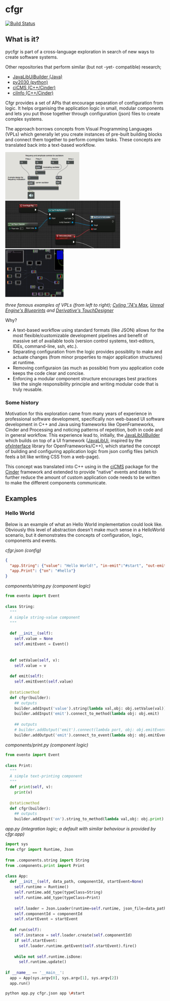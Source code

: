 # cfgr
[![Build Status](https://travis-ci.org/markkorput/pycfgr.svg)](https://travis-ci.org/markkorput/pycfgr)



## What is it?

pycfgr is part of a cross-language exploration in search of new ways to create software systems.

Other repositories that perform similar (but not -yet- compatible) research;
* [JavaLibUiBuilder (Java)](https://github.com/fusefactory/JavaLibUiBuilder)
* [py2030 (python)](https://github.com/markkorput/py2030)
* [ciCMS (C++/Cinder)](https://github.com/markkorput/cicms)
* [ciInfo (C++/Cinder)](https://github.com/markkorput/ciinfo)

Cfgr provides a set of APIs that encourage separation of configuration from logic. It helps organising the application logic in small, modular components and lets you put those together through configuration (json) files to create complex systems. 

The approach borrows concepts from Visual Programming Languages (VPLs) which generally let you create instances of pre-built building blocks and connect them together to perform complex tasks. These concepts are translated back into a text-based workflow.

[<img src="docs/vpl-02-maxmsp.png" alt="MaxMSP" height="150" />](docs/vpl-02-maxmsp.png)
[<img src="docs/vpl-01-blueprints.jpg" alt="Blueprints" height="150" />](docs/vpl-01-blueprints.jpg)
[<img src="docs/vpl-03-touchdesigner.png" alt="TouchDesigner" height="150" />](docs/vpl-03-touchdesigner.png)

_three famous examples of VPLs (from left to right); [Cyling '74's Max](https://cycling74.com/products/max/), [Unreal Engine's Blueprints](https://docs.unrealengine.com/en-US/Engine/Blueprints/index.html) and [Derivative's TouchDesigner](http://derivative.ca)_

Why?
* A text-based workflow using standard formats (like JSON) allows for the most flexible/customizable development pipelines and benefit of massive set of available tools (version control systems, text-editors, IDEs, command-line, ssh, etc.).
* Separating configuration from the logic provides possiblity to make and actuate changes (from minor properties to major application structures) at runtime.
* Removing configuraion (as much as possible) from you application code keeps the code clear and concise.
* Enforcing a modular component structure encourages best practices like the single responsibility principle and writing modular code that is truly reusable.

### Some history

Motivation for this exploration came from many years of experience in professional software development, specifically non web-based UI software development in C++ and Java using frameworks like OpenFrameworks, Cinder and Processing and noticing patterns of repetition, both in code and in general workflow. This experience lead to, initially, the [JavaLibUiBuilder](https://github.com/fusefactory/JavaLibUiBuilder) which builds on top of a UI framework ([JavaLibUi](https://github.com/fusefactory/JavaLibUi), inspired by the [ofxInterface](https://github.com/galsasson/ofxInterface) library for OpenFrameworks/C++), which started the concept of building and configuring application logic from json config files (which feels a bit like writing CSS from a web-page).

This concept was translated into C++ using in the [ciCMS](https://github.com/markkorput/cicms) package for the [Cinder](https://libcinder.org/) framework and extended to provide "native" events and states to further reduce the amount of custom application code needs to be written to make the different components communicate.

## Examples

### Hello World

Below is an example of what an Hello World implementation could look like. Obviously this level of abstraction doesn't make much sense in a HelloWorld scenario, but it demonstrates the concepts of configuration, logic, components and events.

_cfgr.json (config)_
```json
{
  "app.String": {"value": "Hello World!", "in-emit":"#start", "out-emit":"#hello"},
  "app.Print": {"on": "#hello"}
}
```

_components/string.py (component logic)_
```python
from evento import Event

class String:
  """
  A simple string-value component
  """

  def __init__(self):
    self.value = None
    self.emitEvent = Event()
    

  def setValue(self, v):
    self.value = v

  def emit(self):
    self.emitEvent(self.value)

  @staticmethod
  def cfgr(builder):
    ## outputs
    builder.addInput('value').string(lambda val,obj: obj.setValue(val))
    builder.addInput('emit').connect_to_method(lambda obj: obj.emit)

    ## outputs
    # builder.addOutput('emit').connect(lambda port, obj: obj.emitEvent.subscribe(port.event.fire()))
    builder.addOutput('emit').connect_to_event(lambda obj: obj.emitEvent)
```

_components/print.py (component logic)_
```python
from evento import Event

class Print:
  """
  A simple text-printing component
  """
  def print(self, v):
    print(v)

  @staticmethod
  def cfgr(builder):
    ## outputs
    builder.addInput('on').string_to_method(lambda val,obj: obj.print)
```


_app.py (integration logic; a default with similar behaviour is provided by cfgr.app)_
```python
import sys
from cfgr import Runtime, Json

from .components.string import String
from .components.print import Print

class App:
  def __init__(self, data_path, componentId, startEvent=None)
    self.runtime = Runtime()
    self.runtime.add_type(typeClass=String)
    self.runtime.add_type(typeClass=Print)

    self.loader = Json.Loader(runtime=self.runtime, json_file=data_path)
    self.componentId = componentId
    self.startEvent = startEvent

  def run(self):
    self.instance = self.loader.create(self.componentId)
    if self.startEvent:
      self.loader.runtime.getEvent(self.startEvent).fire()

    while not self.runtime.isDone:
      self.runtime.update()

if __name__ == '__main__':
  app = App(sys.argv[0], sys.argv[1], sys.argv[2])
  app.run()
```

```bash
python app.py cfgr.json app \#start
```